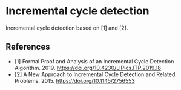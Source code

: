 # Incremental cycle detection

Incremental cycle detection based on [1] and [2].

## References

- [1] Formal Proof and Analysis of an Incremental Cycle Detection Algorithm. 2019. https://doi.org/10.4230/LIPIcs.ITP.2019.18
- [2] A New Approach to Incremental Cycle Detection and Related Problems. 2015. https://doi.org/10.1145/2756553
